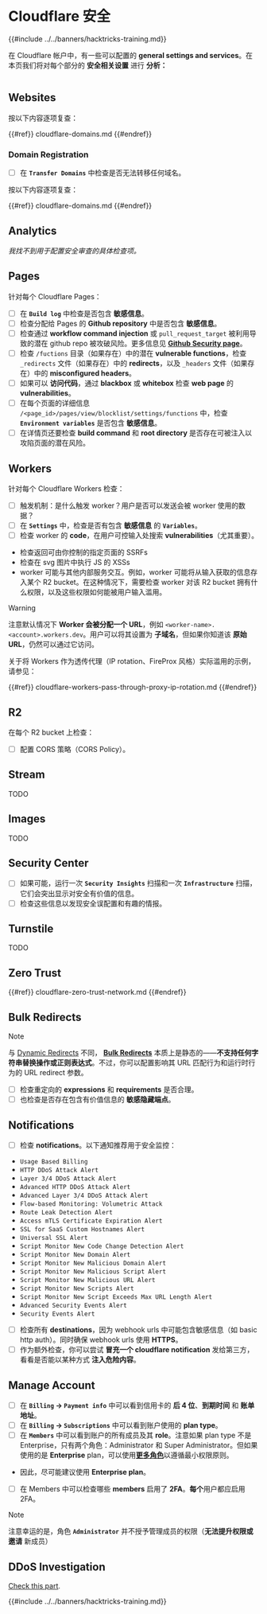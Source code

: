 # Cloudflare 安全

{{#include ../../banners/hacktricks-training.md}}

在 Cloudflare 帐户中，有一些可以配置的 **general settings and services**。在本页我们将对每个部分的 **安全相关设置** 进行 **分析：**

<figure><img src="../../images/image (117).png" alt=""><figcaption></figcaption></figure>

## Websites

按以下内容逐项复查：

{{#ref}}
cloudflare-domains.md
{{#endref}}

### Domain Registration

- [ ] 在 **`Transfer Domains`** 中检查是否无法转移任何域名。

按以下内容逐项复查：

{{#ref}}
cloudflare-domains.md
{{#endref}}

## Analytics

_我找不到用于配置安全审查的具体检查项。_

## Pages

针对每个 Cloudflare Pages：

- [ ] 在 **`Build log`** 中检查是否包含 **敏感信息**。
- [ ] 检查分配给 Pages 的 **Github repository** 中是否包含 **敏感信息**。
- [ ] 检查通过 **workflow command injection** 或 `pull_request_target` 被利用导致的潜在 github repo 被攻破风险。更多信息见 [**Github Security page**](../github-security/index.html)。
- [ ] 检查 `/fuctions` 目录（如果存在）中的潜在 **vulnerable functions**，检查 `_redirects` 文件（如果存在）中的 **redirects**，以及 `_headers` 文件（如果存在）中的 **misconfigured headers**。
- [ ] 如果可以 **访问代码**，通过 **blackbox** 或 **whitebox** 检查 **web page** 的 **vulnerabilities**。
- [ ] 在每个页面的详细信息 `/<page_id>/pages/view/blocklist/settings/functions` 中，检查 **`Environment variables`** 是否包含 **敏感信息**。
- [ ] 在详情页还要检查 **build command** 和 **root directory** 是否存在可被注入以攻陷页面的潜在风险。

## **Workers**

针对每个 Cloudflare Workers 检查：

- [ ] 触发机制：是什么触发 worker？用户是否可以发送会被 worker 使用的数据？
- [ ] 在 **`Settings`** 中，检查是否有包含 **敏感信息** 的 **`Variables`**。
- [ ] 检查 worker 的 **code**，在用户可控输入处搜索 **vulnerabilities**（尤其重要）。
- 检查返回可由你控制的指定页面的 SSRFs
- 检查在 svg 图片中执行 JS 的 XSSs
- worker 可能与其他内部服务交互。例如，worker 可能将从输入获取的信息存入某个 R2 bucket。在这种情况下，需要检查 worker 对该 R2 bucket 拥有什么权限，以及这些权限如何能被用户输入滥用。

> [!WARNING]
> 注意默认情况下 **Worker 会被分配一个 URL**，例如 `<worker-name>.<account>.workers.dev`。用户可以将其设置为 **子域名**，但如果你知道该 **原始 URL**，仍然可以通过它访问。

关于将 Workers 作为透传代理（IP rotation、FireProx 风格）实际滥用的示例，请参见：

{{#ref}}
cloudflare-workers-pass-through-proxy-ip-rotation.md
{{#endref}}

## R2

在每个 R2 bucket 上检查：

- [ ] 配置 CORS 策略（CORS Policy）。

## Stream

TODO

## Images

TODO

## Security Center

- [ ] 如果可能，运行一次 **`Security Insights`** 扫描和一次 **`Infrastructure`** 扫描，它们会突出显示对安全有价值的信息。
- [ ] 检查这些信息以发现安全误配置和有趣的情报。

## Turnstile

TODO

## **Zero Trust**

{{#ref}}
cloudflare-zero-trust-network.md
{{#endref}}

## Bulk Redirects

> [!NOTE]
> 与 [Dynamic Redirects](https://developers.cloudflare.com/rules/url-forwarding/dynamic-redirects/) 不同， [**Bulk Redirects**](https://developers.cloudflare.com/rules/url-forwarding/bulk-redirects/) 本质上是静态的——**不支持任何字符串替换操作或正则表达式**。不过，你可以配置影响其 URL 匹配行为和运行时行为的 URL redirect 参数。

- [ ] 检查重定向的 **expressions** 和 **requirements** 是否合理。
- [ ] 也检查是否存在包含有价值信息的 **敏感隐藏端点**。

## Notifications

- [ ] 检查 **notifications**。以下通知推荐用于安全监控：
- `Usage Based Billing`
- `HTTP DDoS Attack Alert`
- `Layer 3/4 DDoS Attack Alert`
- `Advanced HTTP DDoS Attack Alert`
- `Advanced Layer 3/4 DDoS Attack Alert`
- `Flow-based Monitoring: Volumetric Attack`
- `Route Leak Detection Alert`
- `Access mTLS Certificate Expiration Alert`
- `SSL for SaaS Custom Hostnames Alert`
- `Universal SSL Alert`
- `Script Monitor New Code Change Detection Alert`
- `Script Monitor New Domain Alert`
- `Script Monitor New Malicious Domain Alert`
- `Script Monitor New Malicious Script Alert`
- `Script Monitor New Malicious URL Alert`
- `Script Monitor New Scripts Alert`
- `Script Monitor New Script Exceeds Max URL Length Alert`
- `Advanced Security Events Alert`
- `Security Events Alert`
- [ ] 检查所有 **destinations**，因为 webhook urls 中可能包含敏感信息（如 basic http auth）。同时确保 webhook urls 使用 **HTTPS**。
- [ ] 作为额外检查，你可以尝试 **冒充一个 cloudflare notification** 发给第三方，看看是否能以某种方式 **注入危险内容**。

## Manage Account

- [ ] 在 **`Billing` -> `Payment info`** 中可以看到信用卡的 **后 4 位**、**到期时间** 和 **账单地址**。
- [ ] 在 **`Billing` -> `Subscriptions`** 中可以看到账户使用的 **plan type**。
- [ ] 在 **`Members`** 中可以看到账户的所有成员及其 **role**。注意如果 plan type 不是 Enterprise，只有两个角色：Administrator 和 Super Administrator。但如果使用的是 **Enterprise** plan，可以使用[**更多角色**](https://developers.cloudflare.com/fundamentals/account-and-billing/account-setup/account-roles/)以遵循最小权限原则。
- 因此，尽可能建议使用 **Enterprise plan**。
- [ ] 在 Members 中可以检查哪些 **members** 启用了 **2FA**。**每个**用户都应启用 2FA。

> [!NOTE]
> 注意幸运的是，角色 **`Administrator`** 并不授予管理成员的权限（**无法提升权限或邀请** 新成员）

## DDoS Investigation

[Check this part](cloudflare-domains.md#cloudflare-ddos-protection).

{{#include ../../banners/hacktricks-training.md}}

